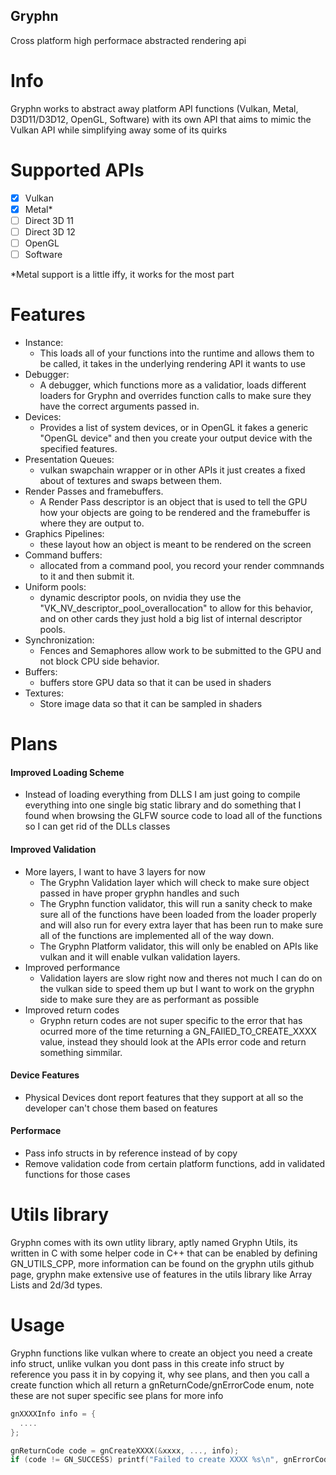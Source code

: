 ## Gryphn
Cross platform high performace abstracted rendering api

# Info
Gryphn works to abstract away platform API functions (Vulkan, Metal, D3D11/D3D12, OpenGL, Software) with its own API that aims to mimic the Vulkan API while simplifying away some of its quirks<br />
# Supported APIs

- [x] Vulkan
- [x] Metal*
- [ ] Direct 3D 11
- [ ] Direct 3D 12
- [ ] OpenGL
- [ ] Software

*Metal support is a little iffy, it works for the most part

# Features
- Instance:
  - This loads all of your functions into the runtime and allows them to be called, it takes in the underlying rendering API it wants to use<br />
- Debugger:
  - A debugger, which functions more as a validatior, loads different loaders for Gryphn and overrides function calls to make sure they have the correct arguments passed in.<br />
- Devices:
  - Provides a list of system devices, or in OpenGL it fakes a generic "OpenGL device" and then you create your output device with the specified features.
- Presentation Queues:
  - vulkan swapchain wrapper or in other APIs it just creates a fixed about of textures and swaps between them.<br />
- Render Passes and framebuffers.
  - A Render Pass descriptor is an object that is used to tell the GPU how your objects are going to be rendered and the framebuffer is where they are output to.<br />
- Graphics Pipelines:
  - these layout how an object is meant to be rendered on the screen<br />
- Command buffers:
  - allocated from a command pool, you record your render commnands to it and then submit it. <br />
- Uniform pools:
  - dynamic descriptor pools, on nvidia they use the "VK_NV_descriptor_pool_overallocation" to allow for this behavior, and on other cards they just hold a big list of internal descriptor pools. <br />
- Synchronization:
  - Fences and Semaphores allow work to be submitted to the GPU and not block CPU side behavior. <br />
- Buffers:
  - buffers store GPU data so that it can be used in shaders <br />
- Textures:
  - Store image data so that it can be sampled in shaders <br />

# Plans
#### Improved Loading Scheme <br />
- Instead of loading everything from DLLS I am just going to compile everything into one single big static library and do something that I found when browsing the GLFW source code to load all of the functions so I can get rid of the DLLs classes<br />
#### Improved Validation <br />
- More layers, I want to have 3 layers for now
  - The Gryphn Validation layer which will check to make sure object passed in have proper gryphn handles and such
  - The Gryphn function validator, this will run a sanity check to make sure all of the functions have been loaded from the loader properly and will also run for every extra layer that has been run to make sure all of the functions are implemented all of the way down.
  - The Gryphn Platform validator, this will only be enabled on APIs like vulkan and it will enable vulkan validation layers.
- Improved performance
  - Validation layers are slow right now and theres not much I can do on the vulkan side to speed them up but I want to work on the gryphn side to make sure they are as performant as possible<br />
- Improved return codes
  - Gryphn return codes are not super specific to the error that has ocurred more of the time returning a GN_FAIlED_TO_CREATE_XXXX value, instead they should look at the APIs error code and return something simmilar.
#### Device Features <br />
- Physical Devices dont report features that they support at all so the developer can't chose them based on features<br />
#### Performace
- Pass info structs in by reference instead of by copy
- Remove validation code from certain platform functions, add in validated functions for those cases
# Utils library
Gryphn comes with its own utlity library, aptly named Gryphn Utils, its written in C with some helper code in C++ that can be enabled by defining GN_UTILS_CPP, more information can be found on the gryphn utils github page, gryphn make extensive use of features in the utils library like Array Lists and 2d/3d types.
# Usage
Gryphn functions like vulkan where to create an object you need a create info struct, unlike vulkan you dont pass in this create info struct by reference you pass it in by copying it, why see plans, and then you call a create function which all return a gnReturnCode/gnErrorCode enum, note these are not super specific see plans for more info

```C
gnXXXXInfo info = {
  ....
};

gnReturnCode code = gnCreateXXXX(&xxxx, ..., info);
if (code != GN_SUCCESS) printf("Failed to create XXXX %s\n", gnErrorCodeToCString(code));


```
